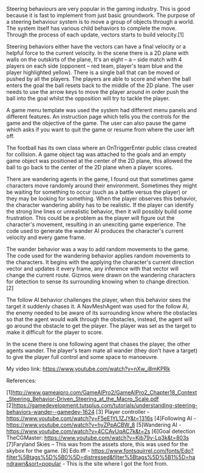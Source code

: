 Steering behaviours are very popular in the gaming industry. This is good because it is fast to implement from just basic groundwork. The purpose of a steering behaviour system is to move a group of objects through a world. The system itself has various child behaviors to complete the move. Through the process of each update, vectors starts to build velocity.[1] 

Steering behaviors either have the vectors can have a final velocity or a helpful force to the current velocity. In the scene there is a 2D plane with walls on the outskirts of the plane, It's an eight – a – side match with 4 players on each side (opponent – red team, player's team blue and the player highlighted yellow). There is a single ball that can be moved or pushed by all the players. The players are able to score and when the ball enters the goal the ball resets back to the middle of the 2D plane. The user needs to use the arrow keys to move the player around in order push the ball into the goal whilst the opposition will try to tackle the player.

A game menu template was used the system had different menu panels and different features. An instruction page which tells you the controls for the game and the objective of the game. The user can also pause the game which asks if you want to quit the game or resume from where the user left off. 

The football has its own class where an OnTriggerEnter public class created for collision. A game object tag was attached to the goals and an empty game object was positioned at the center of the 2D plane, this allowed the ball to go back to the center of the 2D plane when a player scores. 

There are wandering agents in the game, I found out that sometimes game characters move randomly around their environment. Sometimes they might be waiting for something to occur (such as a battle versus the player) or they may be looking for something. When the player observes this behavior, the character wandering ability has to be realistic. If the player can identify the strong line lines or unrealistic behavior, then it will possibly build some frustration. This could be a problem as the player will figure out the character's movement, resulting in an unexciting game experience. The code used to generate the wander AI produces the character's current velocity and every game frame. 

The wander behavior was a way to add random movements to the game. The code used for the wandering behavior applies random movements to the characters. It begins with the applying the character's current direction vector and updates it every frame, any inference with that vector will change the current route. Gizmos were drawn on the wandering characters for detection to sense its surrounding knowing when to change direction. [2]

The follow AI behavior challenges the player, when this behavior sees the target it suddenly chases it. A NavMeshAgent was used for the follow AI, the enemy needed to be aware of its surrounding know where the obstacles so that the agent would walk through the obstacles, instead, the agent will go around the obstacle to get the player. The player was set as the target to make it difficult for the player to score. 

In the scene there is one following agent that chases the player, the other agents wander. The player's team mate all wander (they don't have a target) to give the player full control and some space to manoeuvre.

My video link: https://www.youtube.com/watch?v=nXw_i8mKPRk

References: 

[1]http://www.gameaipro.com/GameAIPro2/GameAIPro2_Chapter18_Context_Steering_Behavior-Driven_Steering_at_the_Macro_Scale.pdf
[2]https://gamedevelopment.tutsplus.com/tutorials/understanding-steering-behaviors-wander--gamedev-1624
[3] Player controller - https://www.youtube.com/watch?v=F5eE1YL1ZJY&t=1316s
[4]Following AI - https://www.youtube.com/watch?v=hyZPpACBW_8
[5]Wandering AI - https://www.youtube.com/watch?v=4CCAvUqAC7k&t=2s
[6]Goal detection
TheCGMaster: https://www.youtube.com/watch?v=Kjb79y-Lp3k&t=803s 
[7]Faryland Skies – This was from the assets store, this was used for the skybox for the game.
[8] Edo.tff - https://www.fontsquirrel.com/fonts/Edo?filter%5Btags%5D%5B0%5D=distressed&filter%5Btags%5D%5B1%5D=handrawn&sort=popular - This is the site where I got the font from.





 




